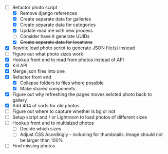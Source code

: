 - [ ] Refactor photo script
    - [x] Remove django references
    - [x] Create separate data for galleries
    - [x] Create separate data for categories
    - [x] Update read me with new process
    - [ ] Consider have it generate UUIDs
    - [x] ~~Create separate data for locations~~
- [x] Rewrite load photo script to generate JSON file(s) instead
- [ ] Figure out what photo sizes work
- [x] Hookup front end to read from photos instead of API
- [x] Kill API
- [x] Merge json files into one
- [x] Refactor front end
    - [x] Collapse folders to files where possible
    - [x] Make shared components 
- [x] Figure out why refreshing the pages moves selcted photo back to gallery
- [x] Add 404 of sorts for old photos
- [ ] Figure out where to capture whether is bg or not
- [ ] Setup script and / or Lightroom to load photos of different sizes
- [ ] Hookup front end to multisized photos
    - [ ] Decide which sizes
    - [ ] Adjust CSS Acordingly - including for thumbnails. Image should not be larger than 100%
- [ ] Find missing photos